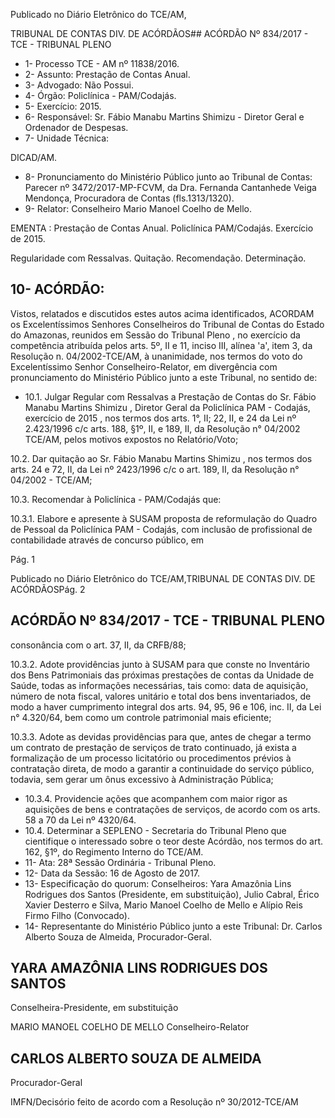 Publicado  no  Diário Eletrônico do TCE/AM,

TRIBUNAL DE CONTAS DIV. DE  ACÓRDÃOS## ACÓRDÃO Nº 834/2017 - TCE - TRIBUNAL PLENO

- 1- Processo TCE - AM nº 11838/2016.
- 2- Assunto: Prestação de Contas Anual.
- 3- Advogado: Não Possui.
- 4- Órgão: Policlínica - PAM/Codajás.
- 5- Exercício: 2015.
- 6- Responsável: Sr.  Fábio  Manabu  Martins  Shimizu  -  Diretor  Geral  e  Ordenador  de Despesas.
- 7- Unidade Técnica:

DICAD/AM.

- 8- Pronunciamento  do Ministério  Público  junto  ao Tribunal  de Contas: Parecer  nº 3472/2017-MP-FCVM,  da  Dra.  Fernanda  Cantanhede  Veiga  Mendonça,  Procuradora de Contas (fls.1313/1320).
- 9- Relator: Conselheiro Mario Manoel Coelho de Mello.

EMENTA : Prestação de Contas Anual. Policlínica PAM/Codajás. Exercício de 2015.

Regularidade com Ressalvas. Quitação. Recomendação. Determinação.

## 10-  ACÓRDÃO:

Vistos, relatados e discutidos estes autos acima identificados, ACORDAM os Excelentíssimos Senhores Conselheiros do Tribunal de Contas do Estado do Amazonas, reunidos em Sessão do Tribunal Pleno , no exercício da competência atribuída pelos arts. 5º, II e 11, inciso III, alínea 'a', item 3, da Resolução n. 04/2002-TCE/AM, à unanimidade, nos termos do voto do Excelentíssimo Senhor Conselheiro-Relator, em divergência com pronunciamento do Ministério Público junto a este Tribunal, no sentido de:

- 10.1. Julgar  Regular  com  Ressalvas a  Prestação  de  Contas  do Sr.  Fábio Manabu Martins Shimizu ,  Diretor  Geral da Policlínica PAM  - Codajás, exercício  de  2015 ,  nos  termos  dos  arts.  1°,  II;  22,  II,  e  24  da  Lei  nº 2.423/1996  c/c  arts.  188,  §1º,  II,  e  189,  II,  da  Resolução  n°  04/2002  TCE/AM, pelos motivos expostos no Relatório/Voto;

10.2. Dar  quitação ao Sr.  Fábio Manabu Martins  Shimizu ,  nos  termos  dos arts. 24 e 72, II, da Lei nº 2423/1996 c/c o art. 189, II, da Resolução n° 04/2002 - TCE/AM;

10.3. Recomendar à Policlínica - PAM/Codajás que:

10.3.1. Elabore  e  apresente  à  SUSAM  proposta  de  reformulação  do Quadro de Pessoal da Policlínica PAM - Codajás, com inclusão de profissional  de  contabilidade  através  de  concurso  público,  em

Pág. 1

Publicado  no  Diário Eletrônico do TCE/AM,TRIBUNAL DE CONTAS DIV. DE  ACÓRDÃOSPág. 2

## ACÓRDÃO Nº 834/2017 - TCE - TRIBUNAL PLENO

consonância com o art. 37, II, da CRFB/88;

10.3.2. Adote providências junto à SUSAM  para  que conste no Inventário  dos  Bens  Patrimoniais  das  próximas  prestações  de contas da Unidade de Saúde, todas as informações necessárias, tais  como:  data  de  aquisição,  número  de  nota  fiscal,  valores unitário e total dos bens inventariados, de modo  a haver cumprimento integral dos arts. 94, 95, 96 e 106, inc. II, da Lei n° 4.320/64, bem como um controle patrimonial mais eficiente;

10.3.3. Adote  as  devidas  providências  para  que,  antes  de  chegar  a termo um contrato de prestação de serviços de trato continuado, já exista a formalização de um processo licitatório ou procedimentos prévios à contratação direta, de modo a garantir a continuidade do serviço público, todavia, sem gerar um ônus excessivo à Administração Pública;

- 10.3.4. Providencie ações que acompanhem  com  maior  rigor as aquisições de bens e contratações de serviços, de acordo com os arts. 58 a 70 da Lei nº 4320/64.
- 10.4. Determinar a SEPLENO - Secretaria do Tribunal Pleno que cientifique o interessado sobre o teor deste Acórdão, nos termos do art. 162, §1º, do Regimento Interno do TCE/AM.
- 11- Ata: 28ª Sessão Ordinária - Tribunal Pleno.
- 12- Data da Sessão: 16 de Agosto de 2017.
- 13- Especificação do quorum: Conselheiros: Yara Amazônia Lins Rodrigues dos Santos (Presidente, em substituição), Julio Cabral, Érico  Xavier Desterro e Silva,  Mario  Manoel Coelho de Mello e Alípio Reis Firmo Filho (Convocado).
- 14-  Representante  do  Ministério  Público  junto  a  este Tribunal: Dr. Carlos  Alberto Souza de Almeida, Procurador-Geral.

## YARA AMAZÔNIA LINS RODRIGUES DOS SANTOS

Conselheira-Presidente, em substituição

MARIO MANOEL COELHO DE MELLO Conselheiro-Relator

## CARLOS ALBERTO SOUZA DE ALMEIDA

Procurador-Geral

IMFN/Decisório feito de acordo com a Resolução nº 30/2012-TCE/AM